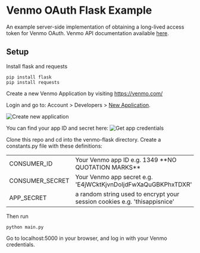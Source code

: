 Venmo OAuth Flask Example
===========

An example server-side implementation of obtaining a long-lived access token for Venmo OAuth. 
Venmo API documentation available [here](http://venmo.com/api).

Setup
-----------

Install flask and requests 

    pip install flask
    pip install requests

Create a new Venmo Application by visiting https://venmo.com/

Login and go to: Account > Developers > [New Application](https://venmo.com/account/app/new).

![Create new application](https://dl.dropbox.com/u/800/Captured/GbalC.png)

You can find your app ID and secret here:
![Get app credentials](https://dl.dropboxusercontent.com/s/9gysjwne1u321fa/ExampleOAuthFlaskAppCredentials.png)


Clone this repo and cd into the venmo-flask directory.
Create a constants.py file with these definitions:

<table>
    <tr>
    <td> CONSUMER_ID </td>
    <td> Your Venmo app ID e.g. 1349 **NO QUOTATION MARKS** </td>
    </tr>
    <tr>
    <td> CONSUMER_SECRET </td>
    <td> Your Venmo app secret e.g. 'E4jWCktKjvnDoIjdFwXaQuGBKPhxTDXR' </td>
    </tr>
    <tr>
    <td> APP_SECRET </td>
    <td> a random string used to encrypt your session cookies e.g. 'thisappisnice' </td>
</table>

Then run 

    python main.py
    
Go to localhost:5000 in your browser, and log in with your Venmo credentials.
